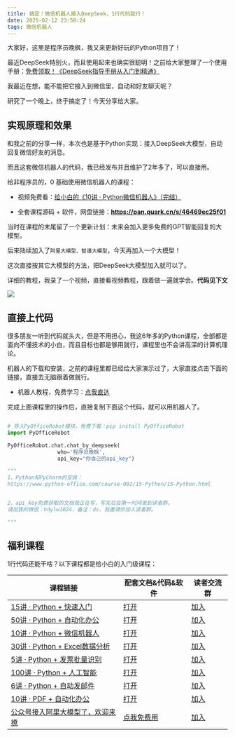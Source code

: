```yaml
---
title: 搞定！微信机器人接入DeepSeek，1行代码就行！
date: 2025-02-12 23:58:24
tags: 微信机器人
---
```



大家好，这里是程序员晚枫，我又来更新好玩的Python项目了！

最近DeepSeek特别火，而且使用起来也确实很聪明！之前给大家整理了一个使用手册：[免费领取！《DeepSeek指导手册从入门到精通》](https://mp.weixin.qq.com/s/aGZoRDIX7hXexrHcNKBA2Q)

我最近在想，能不能把它接入到微信里，自动和好友聊天呢？

研究了一个晚上，终于搞定了！今天分享给大家。



## 实现原理和效果

和我之前的分享一样，本次也是基于Python实现：接入DeepSeek大模型，自动回复微信好友的消息。

而且这套微信机器人的代码，我已经发布并且维护了2年多了，可以直接用。

给非程序员的，0 基础使用微信机器人的课程：

- 视频免费看：[给小白的《10讲 · Python微信机器人》（完结）](https://mp.weixin.qq.com/s/-oR2dUakXEY3vmPbzVtrnA)

- 全套课程源码 + 软件，网盘链接：**https://pan.quark.cn/s/46469ec25f01**

当时在课程的末尾留了一个更新计划：未来会加入更多免费的GPT智能回复的大模型。

后来陆续加入了``阿里大模型、智谱大模型``，今天再加入一个大模型！

这次直接按其它大模型的方法，把DeepSeek大模型加入就可以了。

详细的教程，我录了一个视频，直接看视频教程，跟着做一遍就学会。**代码见下文**

![](https://account-list-1300615378.cos.ap-guangzhou.myqcloud.com/%E5%85%AC%E4%BC%97%E5%8F%B7-Python%E5%9B%BE%E4%B9%A6%E9%A6%86.jpg)


## 直接上代码


很多朋友一听到代码就头大，但是不用担心，我这6年多的Python课程，全部都是面向不懂技术的小白，而且目标也都是够用就行，课程里也不会讲高深的计算机理论。

机器人的下载和安装，之前的课程里都已经给大家演示过了，大家直接点击下面的链接，直接去无脑跟着做就行。

- 机器人教程，免费学习：[点我直达](https://mp.weixin.qq.com/s/-oR2dUakXEY3vmPbzVtrnA)

完成上面课程里的操作后，直接复制下面这个代码，就可以用机器人了。


```python

# 导入PyOfficeRobot模块，免费下载：pip install PyOfficeRobot
import PyOfficeRobot

PyOfficeRobot.chat.chat_by_deepseek(
                who='程序员晚枫', 
                api_key="你自己的api_key")

"""
1、Python和PyCharm的安装：
https://www.python-office.com/course-002/15-Python/15-Python.html


2、api_key免费获取的文档我正在写，写完后会第一时间发到读者群。
请加我的微信：hdylw1024，备注：ds，我邀请你加入读者群。

"""

```




## 福利课程

1行代码还能干啥？以下课程都是给小白的入门级课程：


| 课程链接                                                                                                | 配套文档&代码&软件                                                                                              | 读者交流群                                                |
| ------------------------------------------------------------------------------------------------------- | --------------------------------------------------------------------------------------------------------------- | --------------------------------------------------------- |
| [15讲 · Python + 快速入门](https://www.python-office.com/course-002/15-Python/15-Python.html)                                      | [打开](https://gf.bilibili.com/item/detail/1109278099)                                                          | [加入](http://python4office.cn/wechat-group/)             |
| [50讲 · Python + 自动化办公](https://www.python-office.com/course/50-python-office.html)                                           | [打开](https://gf.bilibili.com/item/detail/1104200099?noTitleBar=1&from=mall-up_itemDetail&msource=items_share) | [加入](http://python4office.cn/wechat-group/)             |
| [10讲 · Python + 微信机器人](https://www.python-office.com/course-002/10-PyOfficeRobot/10-PyOfficeRobot.html)                      | [打开](https://www.python-office.com/course-002/10-PyOfficeRobot/10-PyOfficeRobot.html)                                                    | [加入](http://python4office.cn/wechat-group/)             |
| [30讲 · Python + Excel数据分析](http://www.python-office.com/course-002/30-Excel/30-Excel.html)         | [打开](https://gf.bilibili.com/item/detail/1109352099)                                                          | [加入](http://python4office.cn/wechat-group/)             |
| [5讲 · Python + 发票批量识别](https://www.python-office.com/course-002/5-poocr/5-poocr.html)                                       | [打开](https://gf.bilibili.com/item/detail/1106110099)                                                          | [加入](http://python4office.cn/wechat-group/)             |
| [100讲 · Python + 人工智能](https://www.bilibili.com/video/BV1rU4y1u7og/)                               | [打开](https://mp.weixin.qq.com/s/P52GVQEJ1bVAN5vPM_t3Jg)                                                       | [加入](https://mp.weixin.qq.com/s/CadAaJUTUlXmTxJAjFUfPQ) |
| [6讲 · Python + 自动发邮件](https://www.python-office.com/course-002/poemail/poemail.html)                                         | [打开](https://www.python-office.com/course-002/poemail/poemail.html)                                                                      | [加入](http://python4office.cn/wechat-group/)             |
| [10讲 · PDF + 自动化办公](http://www.python4office.cn/python-office/popdf/%E8%AF%BE%E7%A8%8B/0-install) | [打开](http://www.python4office.cn/python-office/popdf/%E8%AF%BE%E7%A8%8B/0-install)                            | [加入](http://python4office.cn/wechat-group/)             |
| [公众号接入阿里大模型了，欢迎来撩](https://mp.weixin.qq.com/s/SfNA34bC6wMLRaKONfOWhw)                   | [点我免费用](https://mp.weixin.qq.com/s/SfNA34bC6wMLRaKONfOWhw)                                                 | [加入](http://www.python4office.cn/wechat-group-ai/)      |

